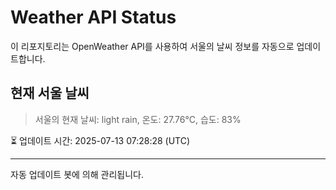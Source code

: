 
# Weather API Status

이 리포지토리는 OpenWeather API를 사용하여 서울의 날씨 정보를 자동으로 업데이트합니다.

## 현재 서울 날씨
> 서울의 현재 날씨: light rain, 온도: 27.76°C, 습도: 83%

⏳ 업데이트 시간: 2025-07-13 07:28:28 (UTC)

---
자동 업데이트 봇에 의해 관리됩니다.
